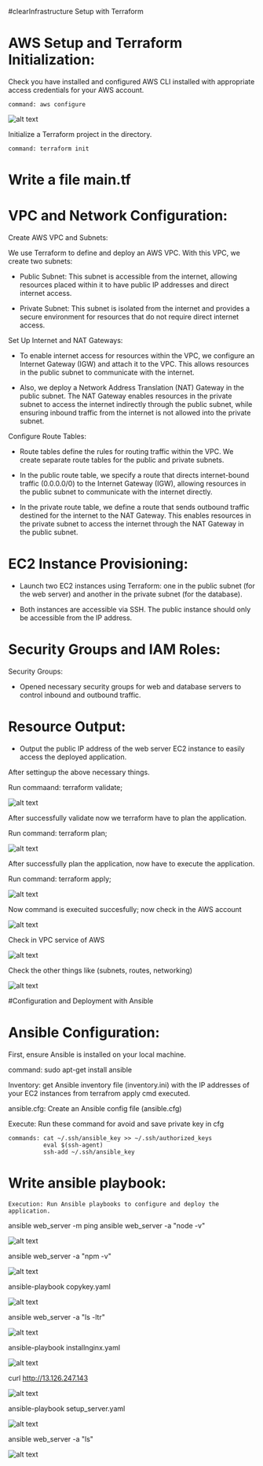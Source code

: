 #clearInfrastructure Setup with Terraform

# AWS Setup and Terraform Initialization:

Check you have installed and configured AWS CLI installed with appropriate access credentials for your AWS account.
    
    command: aws configure 

![alt text](./images/image_1.png)

Initialize a Terraform project in the directory.
    
    command: terraform init

# Write a file main.tf

# VPC and Network Configuration:
    
Create AWS VPC and Subnets:
    
We use Terraform to define and deploy an AWS VPC. With this VPC, we create two subnets:
            
 - Public Subnet: This subnet is accessible from the internet, allowing resources placed within it to have public IP addresses and direct internet access.
            
 - Private Subnet: This subnet is isolated from the internet and provides a secure environment for resources that do not require direct internet access.
    
Set Up Internet and NAT Gateways:
        
 - To enable internet access for resources within the VPC, we configure an Internet Gateway (IGW) and attach it to the VPC. This allows resources in the public subnet to communicate with the internet.
        
 - Also, we deploy a Network Address Translation (NAT) Gateway in the public subnet. The NAT Gateway enables resources in the private subnet to access the internet indirectly through the public subnet, while ensuring inbound traffic from the internet is not allowed into the private subnet.

Configure Route Tables:
    
 - Route tables define the rules for routing traffic within the VPC. We create separate route tables for the public and private subnets.

 - In the public route table, we specify a route that directs internet-bound traffic (0.0.0.0/0) to the Internet Gateway (IGW), allowing resources in the public subnet to communicate with the internet directly.

 - In the private route table, we define a route that sends outbound traffic destined for the internet to the NAT Gateway. This enables resources in the private subnet to access the internet through the NAT Gateway in the public subnet.

# EC2 Instance Provisioning:
    
 - Launch two EC2 instances using Terraform: one in the public subnet (for the web server) and another in the private subnet (for the database).

 - Both instances are accessible via SSH. The public instance should only be accessible from the IP address.

# Security Groups and IAM Roles:

Security Groups:
    
 - Opened necessary security groups for web and database servers to control inbound and outbound traffic.

# Resource Output:
    
 - Output the public IP address of the web server EC2 instance to easily access the deployed application.


After settingup the above necessary things.

Run commaand: terraform validate; 

![alt text](./images/image_2.png)

After successfully validate now we terraform have to plan the application.
    
Run command: terraform plan; 
    
![alt text](./images/image_3.png)

After  successfully plan the application, now have to execute the application.
    
Run command: terraform apply; 

![alt text](./images/image_4.png)

Now command is execuited succesfully; now check in the AWS account

![alt text](./images/image_5.png)

Check in VPC service of AWS

![alt text](./images/image_6.png)

Check the other things like (subnets, routes, networking)

![alt text](./images/image_7.png)



#Configuration and Deployment with Ansible

# Ansible Configuration:

First, ensure Ansible is installed on your local machine.
   
   command: sudo apt-get install ansible

Inventory: get Ansible inventory file (inventory.ini) with the IP addresses of your EC2 instances from terrafrom apply cmd executed.

ansible.cfg: Create an Ansible config file (ansible.cfg)

Execute: Run these command for avoid and save private key in cfg
   
    commands: cat ~/.ssh/ansible_key >> ~/.ssh/authorized_keys
              eval $(ssh-agent)
              ssh-add ~/.ssh/ansible_key

# Write ansible playbook:

    Execution: Run Ansible playbooks to configure and deploy the application.

  ansible web_server -m ping
  ansible web_server -a "node -v"
  
  ![alt text](./images/image_13.png)

  ansible web_server -a "npm -v"

  ![alt text](./images/image_14.png)

  ansible-playbook copykey.yaml

  ![alt text](./images/image_8.png)
 
  ansible web_server -a "ls -ltr"

  ![alt text](./images/image_9.png)

  ansible-playbook installnginx.yaml

  ![alt text](./images/image_10.png)

  curl http://13.126.247.143

  ![alt text](./images/image_11.png)

  ansible-playbook setup_server.yaml
  
  ![alt text](./images/image_12.png)

  ansible web_server -a "ls"

  ![alt text](./images/image_15.png)




